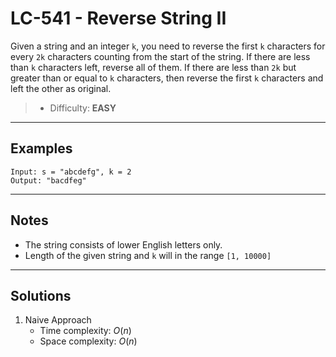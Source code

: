# LC-541 - Reverse String II

Given a string and an integer `k`, you need to reverse the first `k` characters for every `2k` characters counting from the start of the string. If there are less than `k` characters left, reverse all of them. If there are less than `2k` but greater than or equal to `k` characters, then reverse the first `k` characters and left the other as original.

> * Difficulty: **EASY**

---
## Examples

```
Input: s = "abcdefg", k = 2
Output: "bacdfeg"
```

---
## Notes

* The string consists of lower English letters only.
* Length of the given string and `k` will in the range `[1, 10000]`

---
## Solutions

1. Naive Approach
    * Time complexity: $O(n)$
    * Space complexity: $O(n)$